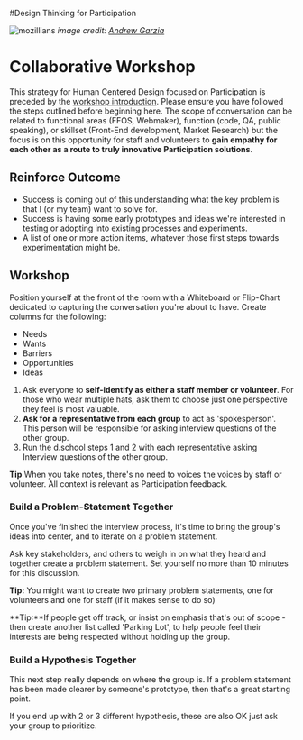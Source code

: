 #Design Thinking for Participation

![mozillians](https://farm1.staticflickr.com/482/19465862402_9df2b30ff6_c.jpg)
*image credit: [Andrew Garzia](
https://www.flickr.com/photos/soapdog/)*

# Collaborative Workshop


This strategy for Human Centered Design focused on Participation is preceded by the [workshop introduction](). Please ensure you have followed the steps outlined before beginning here.  The scope of conversation can be related to functional areas (FFOS, Webmaker), function (code, QA, public speaking), or  skillset (Front-End development, Market Research) but the focus is on this opportunity for staff and volunteers to **gain empathy for each other as a route to truly innovative Participation solutions**.

## Reinforce Outcome

* Success is coming out of this understanding what the key problem is that I (or my team) want to solve for.
* Success is having some early prototypes and ideas we're interested in testing or adopting into existing processes and experiments.
* A list of one or more action items, whatever those first steps towards experimentation might be. 

## Workshop

Position yourself at the front of the room with a Whiteboard or Flip-Chart dedicated to capturing the conversation you're about to have.  Create columns for the following:

* Needs
* Wants
* Barriers
* Opportunities
* Ideas

1. Ask everyone to **self-identify as either a staff member or volunteer**. For those who wear multiple hats, ask them to choose just one perspective they feel is most valuable.
2. **Ask for a representative from each group** to act as 'spokesperson'.  This person will be responsible for asking interview questions of the other group.
3. Run the d.school steps 1 and 2 with each representative asking Interview questions of the other group.

**Tip** When you take notes, there's no need to voices the voices by staff or volunteer.  All context is relevant as Participation feedback.

### Build a Problem-Statement Together

Once you've finished the interview process, it's time to bring the group's ideas into center, and to iterate on a problem statement.

Ask key stakeholders, and others to weigh in on what they heard and together create a problem statement.  Set yourself no more than 10  minutes for this discussion.  

**Tip:** You might want to create two primary problem statements, one for volunteers and one for staff (if it makes sense to do so)

**Tip:**If people get off track, or insist on emphasis that's out of scope - then create another list called 'Parking Lot', to help people feel their interests are being respected without holding up the group.

### Build a Hypothesis Together

This next step really depends on where the group is. If a problem statement has been made clearer by someone's prototype, then that's a great starting point.  

If you end up with 2 or 3 different hypothesis, these are also OK just ask your group to prioritize.